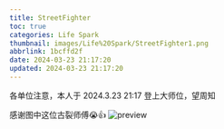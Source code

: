 ```yaml
---
title: StreetFighter
toc: true
categories: Life Spark
thumbnail: images/Life%20Spark/StreetFighter1.png
abbrlink: 1bcffd2f
date: 2024-03-23 21:17:20
updated: 2024-03-23 21:17:20
---
```


各单位注意，本人于 2024.3.23 21:17 登上大师位，望周知
<!--more-->
感谢图中这位古裂师傅😭👍
![preview](images/Life%20Spark/StreetFighter2.png)
